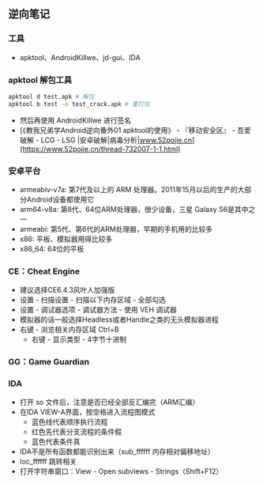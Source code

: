 ## 逆向笔记

### 工具

* apktool、AndroidKillwe、jd-gui、IDA

### apktool 解包工具

```sh
apktool d test.apk # 解包
apktool b test -o test_crack.apk # 重打包
```

* 然后再使用 AndroidKillwe 进行签名
* [《教我兄弟学Android逆向番外01 apktool的使用》 - 『移动安全区』 - 吾爱破解 - LCG - LSG |安卓破解|病毒分析|www.52pojie.cn](https://www.52pojie.cn/thread-732007-1-1.html)

### 安卓平台

* armeabiv-v7a: 第7代及以上的 ARM 处理器。2011年15月以后的生产的大部分Android设备都使用它
* arm64-v8a: 第8代、64位ARM处理器，很少设备，三星 Galaxy S6是其中之一
* armeabi: 第5代、第6代的ARM处理器，早期的手机用的比较多
* x86: 平板、模拟器用得比较多
* x86_64: 64位的平板

### CE：Cheat Engine

* 建议选择CE6.4.3风叶人加强版
* 设置 - 扫描设置 - 扫描以下内存区域 - 全部勾选
* 设置 - 调试器选项 - 调试器方法 - 使用 VEH 调试器
* 模拟器的话一般选择Headless或者Handle之类的无头模拟器进程
* 右键 - 浏览相关内存区域 Ctrl+B
  * 右键 - 显示类型 - 4字节十进制

### GG：Game Guardian

### IDA

* 打开 so 文件后，注意是否已经全部反汇编完（ARM汇编）
* 在IDA VIEW-A界面，按空格进入流程图模式
  * 蓝色线代表顺序执行流程
  * 红色先代表分支流程的条件假
  * 蓝色代表条件真
* IDA不是所有函数都能识别出来（sub_ffffff 内存相对偏移地址）
* loc_ffffff 跳转相关
* 打开字符串窗口：View - Open subviews - Strings（Shift+F12）